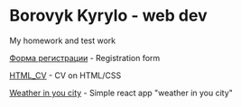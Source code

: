 # Borovyk Kyrylo - web dev
My homework and test work

[Форма регистрации](https://github.com/MyHubLife/Registration_form) - Registration form

[HTML_CV](https://github.com/MyHubLife/HTML_Resume) - CV on HTML/CSS

[Weather in you city](https://github.com/MyHubLife/weather_react_app) - Simple react app "weather in you city" 
